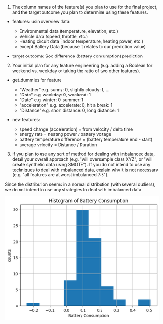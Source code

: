1. The column names of the feature(s) you plan to use for the final project, and the target outcome you plan to determine using these features.

- features:
usin overview data:
  - Environmental data (temperature, elevation, etc.)
  - Vehicle data (speed, throttle, etc.)
  - Heating circuit data (indoor temperature, heating power, etc.)
  - except Battery Data (because it relates to our prediction value)

- target outcome: Soc difference (battery consumption) prediction


2. Your initial plan for any feature engineering (e.g. adding a Boolean for weekend vs. weekday or taking the ratio of two other features).

- get_dummies for feature 
  - "Weather" e.g. sunny: 0, slightly cloudy: 1, ...
  - "Date" e.g. weekday: 0, weekend: 1
  - "Date" e.g. winter: 0, summer: 1
  - "acceleration" e.g. accelerate: 0, hit a break: 1
  - "Distance" e.g. short distance: 0, long distance: 1

- new features:
  - speed change (acceleration) = from velocity / delta time
  - energy rate = heating power /  battery voltage
  - battery temperature difference = (battery temperature end - start)
  - average velocity = Distance / Duration



3. If you plan to use any sort of method for dealing with imbalanced data, detail your overall approach (e.g. "will oversample class XYZ", or "will create synthetic data using SMOTE"). If you do not intend to use any techniques to deal with imbalanced data, explain why it is not necessary (e.g. "all features are at worst imbalanced 7:3").

Since the distribution seems in a normal distribution (with several outliers), we do not intend to use any strategies to deal with imbalanced data.

![img_distribution_1](plots/battery_consumption.png)

